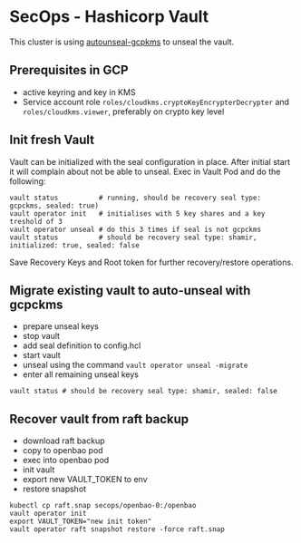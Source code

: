 # SecOps - Hashicorp Vault

This cluster is using [autounseal-gcpkms][hashicorp-tutorial-unseal-gcpkms] to unseal the vault.

## Prerequisites in GCP

- active keyring and key in KMS
- Service account role `roles/cloudkms.cryptoKeyEncrypterDecrypter` and `roles/cloudkms.viewer`, preferably on crypto key level

## Init fresh Vault

Vault can be initialized with the seal configuration in place. After initial start it will complain about not be able to unseal.
Exec in Vault Pod and do the following:

```shell
vault status          # running, should be recovery seal type: gcpckms, sealed: true)
vault operator init   # initialises with 5 key shares and a key treshold of 3
vault operator unseal # do this 3 times if seal is not gcpckms
vault status          # should be recovery seal type: shamir, initialized: true, sealed: false
```

Save Recovery Keys and Root token for further recovery/restore operations.

## Migrate existing vault to auto-unseal with gcpckms

- prepare unseal keys
- stop vault
- add seal definition to config.hcl
- start vault
- unseal using the command `vault operator unseal -migrate`
- enter all remaining unseal keys

```shell
vault status # should be recovery seal type: shamir, sealed: false
```

## Recover vault from raft backup

- download raft backup
- copy to openbao pod
- exec into openbao pod
- init vault
- export new VAULT_TOKEN to env
- restore snapshot

```shell
kubectl cp raft.snap secops/openbao-0:/openbao
vault operator init
export VAULT_TOKEN="new init token"
vault operator raft snapshot restore -force raft.snap
```

<!-- MARKDOWN LINKS & IMAGES -->
<!-- https://www.markdownguide.org/basic-syntax/#reference-style-links -->

<!-- Links -->

[hashicorp-tutorial-unseal-gcpkms]: https://learn.hashicorp.com/tutorials/vault/autounseal-gcp-kms
